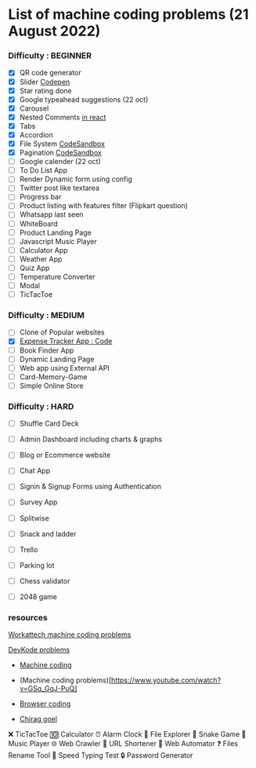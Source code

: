 
# List of machine coding problems (21 August 2022)

### Difficulty : BEGINNER

- [x]   QR code generator
- [x]   Slider [Codepen](https://codepen.io/pujarini/pen/YzaoNdg)
- [x]  Star rating done
- [x]  Google typeahead suggestions (22 oct)
- [x]  Carousel
- [x]  Nested Comments [in react](https://github.com/Pujarini/comment-widget-navi)
- [x]  Tabs
- [x]  Accordion
- [x]  File System [CodeSandbox](https://codesandbox.io/s/fileexplorer-3zz25y?file=/src/Explorer.js)
- [x]  Pagination  [CodeSandbox](https://codesandbox.io/s/optimistic-leaf-ns6eld?file=/src/App.js:977-982)
- [ ]  Google calender (22 oct)
- [ ]  To Do List App 
- [ ]  Render Dynamic form using config
- [ ]  Twitter post like textarea
- [ ]  Progress bar 
- [ ]  Product listing with features filter (Flipkart question)
- [ ]  Whatsapp last seen
- [ ]  WhiteBoard
- [ ]  Product Landing Page
- [ ]  Javascript Music Player
- [ ] Calculator App
- [ ]  Weather App
- [ ]  Quiz App
- [ ]  Temperature Converter
- [ ]  Modal
- [ ]  TicTacToe

### Difficulty : MEDIUM
- [ ] Clone of Popular websites
- [x] [Expense Tracker App : Code](https://github.com/Pujarini/js-expense-tracker/tree/master)
- [ ] Book Finder App
- [ ] Dynamic Landing Page
- [ ] Web app using External API
- [ ] Card-Memory-Game
- [ ] Simple Online Store

### Difficulty : HARD
- [ ] Shuffle Card Deck
- [ ] Admin Dashboard including charts & graphs
- [ ] Blog or Ecommerce website
- [ ] Chat App
- [ ] Signin & Signup Forms using Authentication
- [ ] Survey App
- [ ] Splitwise
- [ ] Snack and ladder
- [ ] Trello
- [ ] Parking lot
- [ ] Chess validator
- [ ] 2048 game




### resources

[Workattech machine coding problems](https://workat.tech/machine-coding/article/how-to-practice-for-machine-coding-kp0oj3sw2jca)

[DevKode problems](https://workat.tech/machine-coding/article/how-to-practice-for-machine-coding-kp0oj3sw2jca)

- [Machine coding ](https://github.com/topics/machine-coding?l=javascript)

- (Machine coding problems)[https://www.youtube.com/watch?v=GSq_GqJ-PuQ]

- [Browser coding](https://www.youtube.com/watch?v=FjnHF3CXEaM)

- [Chirag goel](https://www.youtube.com/watch?v=c_kVh_-gQtI&list=PL4CFloQ4GGWJKu24kuizRUj9KiSO216Bj)


❌ TicTacToe
🔟 Calculator
⏰ Alarm Clock
📁 File Explorer
🐍 Snake Game
🎵 Music Player
🌐 Web Crawler
🔗 URL Shortener
🤖 Web Automator
❓ Files Rename Tool
🚅 Speed Typing Test
🔒 Password Generator






